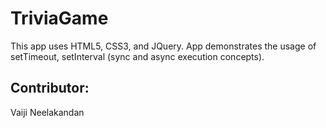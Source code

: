 # TriviaGame

This app uses HTML5, CSS3, and JQuery. App demonstrates the usage of setTimeout, setInterval (sync and async execution concepts).

## Contributor:
Vaiji Neelakandan
